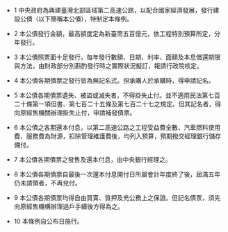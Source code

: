 * 1 中央政府為興建臺灣北部區域第二高速公路，以配合國家經濟發展，發行建設公債（以下簡稱本公債），特制定本條例。

* 2 本公債發行金額，最高額度定為新臺幣五百億元，依工程特別預算所定，分年發行。

* 3 本公債照票面十足發行，每年發行數額、日期、利率、面額及本息償還期限與方法，由財政部分別斟酌發行時之實際狀況擬訂，報請行政院核定。

* 4 本公債各期債票之發行皆為無記名式。但承購人於承購時，得申請記名。

* 5 本公債各期債票遺失、被盜或滅失者，不得掛失止付。並不適用民法第七百二十條第一項但書、第七百二十五條及第七百二十七之規定。但其記名者，得向原經售機關辦理掛失止付，申請補發債票。

* 6 本公債之各期還本付息，以第二高速公路之工程受益費全數、汽車燃料使用費、服務費為財源，扣除管理維護費後，均列入預算，預期撥交經理銀行儲存備付。

* 7 本公債各期債票之發售及還本付息，由中央銀行經理之。

* 8 本公債各期債票自最後一次還本付息開付日所屬會計年度終了後，屆滿五年仍未請領者，不再兌付。

* 9 本公債各期債票均得自由買賣、質押及充公務上之保證。但記名債票，須先向原經售機構辦理過戶手續後方得為之。

* 10 本條例自公布日施行。

